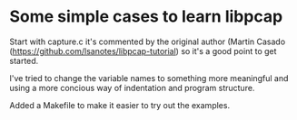 Some simple cases to learn libpcap
==================================

Start with capture.c it's commented by the original author (Martin Casado (https://github.com/lsanotes/libpcap-tutorial)
so it's a good point to get started.

I've tried to change the variable names to something more meaningful and
using a more concious way of indentation and program structure.

Added a Makefile to make it easier to try out the examples.